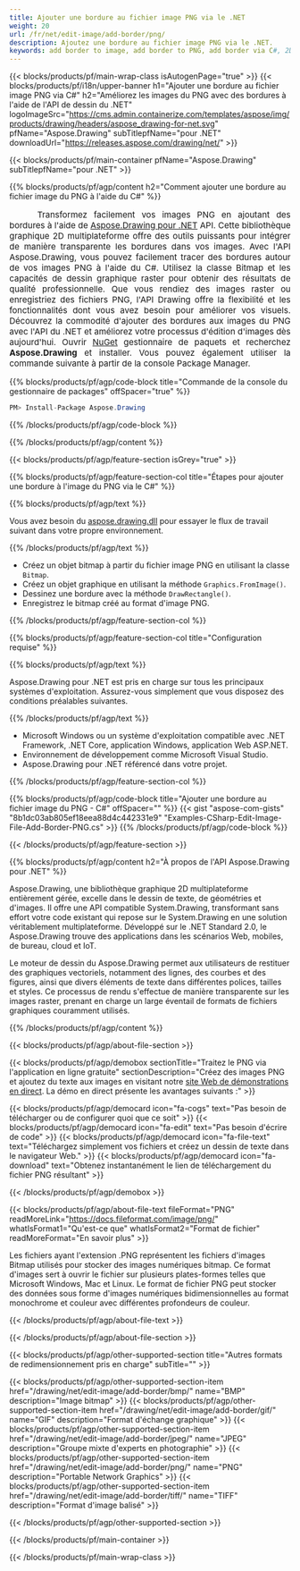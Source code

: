 ```yaml
---
title: Ajouter une bordure au fichier image PNG via le .NET
weight: 20
url: /fr/net/edit-image/add-border/png/
description: Ajoutez une bordure au fichier image PNG via le .NET.
keywords: add border to image, add border to PNG, add border via C#, 2D graphics, drawing API, edit bitmap C#, Drawing pour .NET, save bitmap, save PNG image, cross-platform 2D graphic library, Bitmap class, raster graphics drawing, draw border, rendering raster images, PNG image file
---
```


{{< blocks/products/pf/main-wrap-class isAutogenPage="true" >}}
{{< blocks/products/pf/i18n/upper-banner h1="Ajouter une bordure au fichier image PNG via C#" h2="Améliorez les images du PNG avec des bordures à l'aide de l'API de dessin du .NET" logoImageSrc="https://cms.admin.containerize.com/templates/aspose/img/products/drawing/headers/aspose_drawing-for-net.svg" pfName="Aspose.Drawing" subTitlepfName="pour .NET" downloadUrl="https://releases.aspose.com/drawing/net/" >}}

{{< blocks/products/pf/main-container pfName="Aspose.Drawing" subTitlepfName="pour .NET" >}}


{{% blocks/products/pf/agp/content h2="Comment ajouter une bordure au fichier image du PNG à l'aide du C#" %}}

<p align="justify" style="text-indent:50px;font-size:15px;">
Transformez facilement vos images PNG en ajoutant des bordures à l'aide de <a href="https://products.aspose.com/drawing/net">Aspose.Drawing pour .NET</a> API. Cette bibliothèque graphique 2D multiplateforme offre des outils puissants pour intégrer de manière transparente les bordures dans vos images. Avec l'API Aspose.Drawing, vous pouvez facilement tracer des bordures autour de vos images PNG à l'aide du C#. Utilisez la classe Bitmap et les capacités de dessin graphique raster pour obtenir des résultats de qualité professionnelle. Que vous rendiez des images raster ou enregistriez des fichiers PNG, l'API Drawing offre la flexibilité et les fonctionnalités dont vous avez besoin pour améliorer vos visuels. Découvrez la commodité d'ajouter des bordures aux images du PNG avec l'API du .NET et améliorez votre processus d'édition d'images dès aujourd'hui. Ouvrir <a href="https://www.nuget.org/packages/aspose.drawing">NuGet</a> gestionnaire de paquets et recherchez <b>Aspose.Drawing</b> et installer. Vous pouvez également utiliser la commande suivante à partir de la console Package Manager.</p>

{{% blocks/products/pf/agp/code-block title="Commande de la console du gestionnaire de packages" offSpacer="true" %}}
```cs
PM> Install-Package Aspose.Drawing
```
{{% /blocks/products/pf/agp/code-block %}}

{{% /blocks/products/pf/agp/content %}}


{{< blocks/products/pf/agp/feature-section isGrey="true" >}}

{{% blocks/products/pf/agp/feature-section-col title="Étapes pour ajouter une bordure à l'image du PNG via le C#" %}}

{{% blocks/products/pf/agp/text %}}

Vous avez besoin du [aspose.drawing.dll](https://downloads.aspose.com/drawing/net) pour essayer le flux de travail suivant dans votre propre environnement.

{{% /blocks/products/pf/agp/text %}}

+ Créez un objet bitmap à partir du fichier image PNG en utilisant la classe `Bitmap`.
+ Créez un objet graphique en utilisant la méthode `Graphics.FromImage()`.
+ Dessinez une bordure avec la méthode `DrawRectangle()`.
+ Enregistrez le bitmap créé au format d'image PNG.

{{% /blocks/products/pf/agp/feature-section-col %}}

{{% blocks/products/pf/agp/feature-section-col title="Configuration requise" %}}

{{% blocks/products/pf/agp/text %}}

Aspose.Drawing pour .NET est pris en charge sur tous les principaux systèmes d'exploitation. Assurez-vous simplement que vous disposez des conditions préalables suivantes.

{{% /blocks/products/pf/agp/text %}}

- Microsoft Windows ou un système d'exploitation compatible avec .NET Framework, .NET Core, application Windows, application Web ASP.NET.
- Environnement de développement comme Microsoft Visual Studio.
- Aspose.Drawing pour .NET référencé dans votre projet.

{{% /blocks/products/pf/agp/feature-section-col %}}

{{% blocks/products/pf/agp/code-block title="Ajouter une bordure au fichier image du PNG - C#" offSpacer="" %}}
{{< gist "aspose-com-gists" "8b1dc03ab805ef18eea88d4c442331e9" "Examples-CSharp-Edit-Image-File-Add-Border-PNG.cs" >}}
{{% /blocks/products/pf/agp/code-block %}}

{{< /blocks/products/pf/agp/feature-section >}}


<!-- aboutfile Starts -->

{{% blocks/products/pf/agp/content h2="À propos de l'API Aspose.Drawing pour .NET" %}}

Aspose.Drawing, une bibliothèque graphique 2D multiplateforme entièrement gérée, excelle dans le dessin de texte, de géométries et d'images. Il offre une API compatible System.Drawing, transformant sans effort votre code existant qui repose sur le System.Drawing en une solution véritablement multiplateforme. Développé sur le .NET Standard 2.0, le Aspose.Drawing trouve des applications dans les scénarios Web, mobiles, de bureau, cloud et IoT.

Le moteur de dessin du Aspose.Drawing permet aux utilisateurs de restituer des graphiques vectoriels, notamment des lignes, des courbes et des figures, ainsi que divers éléments de texte dans différentes polices, tailles et styles. Ce processus de rendu s'effectue de manière transparente sur les images raster, prenant en charge un large éventail de formats de fichiers graphiques couramment utilisés.

{{% /blocks/products/pf/agp/content %}}


{{< blocks/products/pf/agp/about-file-section >}}

{{< blocks/products/pf/agp/demobox sectionTitle="Traitez le PNG via l'application en ligne gratuite" sectionDescription="Créez des images PNG et ajoutez du texte aux images en visitant notre [site Web de démonstrations en direct](https://products.aspose.app/drawing). La démo en direct présente les avantages suivants :" >}}

{{< blocks/products/pf/agp/democard icon="fa-cogs" text="Pas besoin de télécharger ou de configurer quoi que ce soit" >}}
{{< blocks/products/pf/agp/democard icon="fa-edit" text="Pas besoin d'écrire de code" >}}
{{< blocks/products/pf/agp/democard icon="fa-file-text" text="Téléchargez simplement vos fichiers et créez un dessin de texte dans le navigateur Web." >}}
{{< blocks/products/pf/agp/democard icon="fa-download" text="Obtenez instantanément le lien de téléchargement du fichier PNG résultant" >}}

{{< /blocks/products/pf/agp/demobox >}}

{{< blocks/products/pf/agp/about-file-text fileFormat="PNG" readMoreLink="https://docs.fileformat.com/image/png/" whatIsFormat1="Qu'est-ce que" whatIsFormat2="Format de fichier" readMoreFormat="En savoir plus" >}}

Les fichiers ayant l'extension .PNG représentent les fichiers d'images Bitmap utilisés pour stocker des images numériques bitmap. Ce format d'images sert à ouvrir le fichier sur plusieurs plates-formes telles que Microsoft Windows, Mac et Linux. Le format de fichier PNG peut stocker des données sous forme d'images numériques bidimensionnelles au format monochrome et couleur avec différentes profondeurs de couleur.

{{< /blocks/products/pf/agp/about-file-text >}}

{{< /blocks/products/pf/agp/about-file-section >}}

<!-- aboutfile Ends -->


{{< blocks/products/pf/agp/other-supported-section title="Autres formats de redimensionnement pris en charge" subTitle="" >}}

{{< blocks/products/pf/agp/other-supported-section-item href="/drawing/net/edit-image/add-border/bmp/" name="BMP" description="Image bitmap" >}}
{{< blocks/products/pf/agp/other-supported-section-item href="/drawing/net/edit-image/add-border/gif/" name="GIF" description="Format d'échange graphique" >}}
{{< blocks/products/pf/agp/other-supported-section-item href="/drawing/net/edit-image/add-border/jpeg/" name="JPEG" description="Groupe mixte d'experts en photographie" >}}
{{< blocks/products/pf/agp/other-supported-section-item href="/drawing/net/edit-image/add-border/png/" name="PNG" description="Portable Network Graphics" >}}
{{< blocks/products/pf/agp/other-supported-section-item href="/drawing/net/edit-image/add-border/tiff/" name="TIFF" description="Format d'image balisé" >}}

{{< /blocks/products/pf/agp/other-supported-section >}}

{{< /blocks/products/pf/main-container >}}

{{< /blocks/products/pf/main-wrap-class >}}
